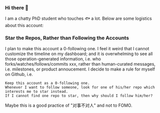 ### Hi there 👋

I am a chatty PhD student who touches 🐟 a lot. Below are some logistics about this account:

### Star the Repos, Rather than Following the Accounts

I plan to make this account a 0-following one. I feel it weird that I cannot customize the timeline on my dashboard; and it is overwhelming to see all those operation-generated information, i.e. who forks/watches/follows/commits xxx, rather than human-curated messages, i.e. milestones, or product annoucement. I decide to make a rule for myself on Github, i.e. 
```
Keep this account as a 0-following one. 
Whenever I want to follow someone, look for one of his/her repo which interests me to star instead. 
If I cannot find one repo to star, then why should I follow him/her?
``` 
Maybe this is a good practice of "对事不对人" and not to FOMO. 

